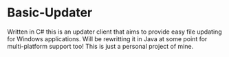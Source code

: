 Basic-Updater
=============

Written in C# this is an updater client that aims to provide easy file updating for Windows applications. Will be rewritting it in Java at some point for multi-platform support too! This is just a personal project of mine.
